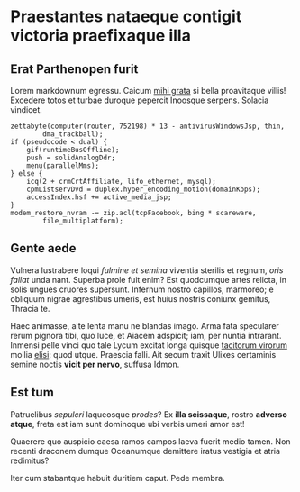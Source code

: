 # Praestantes nataeque contigit victoria praefixaque illa

## Erat Parthenopen furit

Lorem markdownum egressu. Caicum [mihi grata](http://et.org/) si bella
proavitaque villis! Excedere totos et turbae duroque pepercit Inoosque serpens.
Solacia vindicet.

    zettabyte(computer(router, 752198) * 13 - antivirusWindowsJsp, thin,
            dma_trackball);
    if (pseudocode < dual) {
        gif(runtimeBusOffline);
        push = solidAnalogDdr;
        menu(parallelMms);
    } else {
        icq(2 + crmCrtAffiliate, lifo_ethernet, mysql);
        cpmListservDvd = duplex.hyper_encoding_motion(domainKbps);
        accessIndex.hsf += active_media_jsp;
    }
    modem_restore_nvram -= zip.acl(tcpFacebook, bing * scareware,
            file_multiplatform);

## Gente aede

Vulnera lustrabere loqui _fulmine et semina_ viventia sterilis et regnum, _oris
fallat_ unda nant. Superba prole fuit enim? Est quodcumque artes relicta, in
solis ungues cruores supersunt. Infernum nostro capillos, marmoreo; e obliquum
nigrae agrestibus umeris, est huius nostris coniunx gemitus, Thracia te.

Haec animasse, alte lenta manu ne blandas imago. Arma fata specularer rerum
pignora tibi, quo luce, et Aiacem adspicit; iam, per nuntia intrarant. Inmensi
pelle vinci quo tale Lycum excitat longa quisque [tacitorum
virorum](http://neque.net/leto) mollia [elisi](http://novi.io/poscit.aspx): quod
utque. Praescia falli. Ait secum traxit Ulixes certaminis semine noctis **vicit
per nervo**, suffusa Idmon.

## Est tum

Patruelibus _sepulcri_ laqueosque _prodes_? Ex **illa scissaque**, rostro
**adverso atque**, freta est iam sunt dominoque ubi verbis umeri amor est!

Quaerere quo auspicio caesa ramos campos laeva fuerit medio tamen. Non recenti
draconem dumque Oceanumque demittere iratus vestigia et atria redimitus?

Iter cum stabantque habuit duritiem caput. Pede membra.
